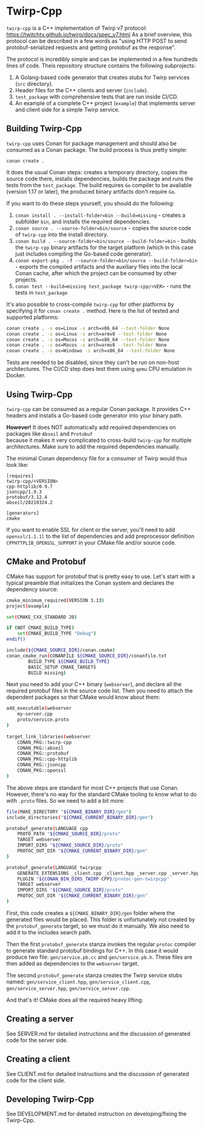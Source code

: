 # Twirp-Cpp

`twirp-cpp` is a C++ implementation of Twirp v7 protocol: https://twitchtv.github.io/twirp/docs/spec_v7.html As a brief
overview, this protocol can be described in a few words as "using HTTP POST to send protobuf-serialized requests and 
getting protobuf as the response".

The protocol is incredibly simple and can be implemented in a few hundreds lines of code. Theis repository structure
contains the following subprojects:

1. A Golang-based code generator that creates stubs for Twirp services (`src` directory).
2. Header files for the C++ clients and server (`include`).
3. `test_package` with comprehensive tests that are run inside CI/CD.
4. An example of a complete C++ project (`example`) that implements server and client side for a simple Twirp service.

## Building Twirp-Cpp

`twirp-cpp` uses Conan for package management and should also be consumed as a Conan package. The build process is 
thus pretty simple: 

```
conan create .
```

It does the usual Conan steps: creates a temporary directory, copies the source 
code there, installs dependencies, builds the package and runs the tests from the `test_package`. The build requires
`Go` compiler to be available (version 1.17 or later), the produced binary artifacts don't require `Go`.

If you want to do these steps yourself, you should do the following:
1. `conan install . --install-folder=bin --build=missing` - creates a subfolder `bin`, and installs the 
required dependencies.
2. `conan source . --source-folder=bin/source` - copies the source code of `twirp-cpp` into the install directory.
3. `conan build . --source-folder=bin/source --build-folder=bin` - builds the `twirp-cpp` binary artifacts for 
the target platform (which in this case just includes compiling the Go-based code generator).
4. `conan export-pkg . -f --source-folder=bin/source --build-folder=bin` - exports the compiled artifacts and the
auxiliary files into the local Conan cache, after which the project can be consumed by other projects.
5. `conan test --build=missing test_package twirp-cpp/<VER>` - runs the tests in `test_package`

It's also possible to cross-compile `twirp-cpp` for other platforms by specifying it for `conan create .` method. 
Here is the list of tested and supported platforms:
```bash
conan create . -s os=Linux -s arch=x86_64 --test-folder None
conan create . -s os=Linux -s arch=armv8 --test-folder None
conan create . -s os=Macos -s arch=x86_64 --test-folder None
conan create . -s os=Macos -s arch=armv8 --test-folder None
conan create . -s os=Windows -s arch=x86_64 --test-folder None
```

Tests are needed to be disabled, since they can't be run on non-host architectures. The CI/CD step does test them
using `qemu` CPU emulation in Docker.

## Using Twirp-Cpp

`twirp-cpp` can be consumed as a regular Conan package. It provides C++ headers and installs a Go-based code generator
into your binary path. 

**However!** It does NOT automatically add required dependencies on packages like `Abseil` and `Protobuf`  
because it makes it very complicated to cross-build `twirp-cpp` for multiple architectures. Make sure to add the
required dependencies manually.

The minimal Conan dependency file for a consumer of Twirp would thus look like:
```
[requires]
twirp-cpp/<VERSION>
cpp-httplib/0.9.7
jsoncpp/1.9.3
protobuf/3.12.4
abseil/20210324.2

[generators]
cmake
```

If you want to enable SSL for client or the server, you'll need to add `openssl/1.1.1l` to the list of dependencies and
add preprocessor definition `CPPHTTPLIB_OPENSSL_SUPPORT` in your CMake file and/or source code.

## CMake and Protobuf

CMake has support for protobuf that is pretty easy to use. Let's start with a typical preamble that initializes the
Conan system and declares the dependency source:

```bash
cmake_minimum_required(VERSION 3.13)
project(example)

set(CMAKE_CXX_STANDARD 20)

if (NOT CMAKE_BUILD_TYPE)
    set(CMAKE_BUILD_TYPE "Debug")
endif()

include(${CMAKE_SOURCE_DIR}/conan.cmake)
conan_cmake_run(CONANFILE ${CMAKE_SOURCE_DIR}/conanfile.txt
        BUILD_TYPE ${CMAKE_BUILD_TYPE}
        BASIC_SETUP CMAKE_TARGETS
        BUILD missing)        
```

Next you need to add your C++ binary (`webserver`), and declare all the required protobuf files in the source code list.
Then you need to attach the dependent packages so that CMake would know about them:
```bash
add_executable(webserver
    my-server.cpp
    proto/service.proto
)
  
target_link_libraries(webserver
    CONAN_PKG::twirp-cpp
    CONAN_PKG::abseil
    CONAN_PKG::protobuf
    CONAN_PKG::cpp-httplib
    CONAN_PKG::jsoncpp
    CONAN_PKG::openssl
)  
```

The above steps are standard for most C++ projects that use Conan. However, there's no way for the standard CMake 
tooling to know what to do with `.proto` files. So we need to add a bit more:

```bash
file(MAKE_DIRECTORY "${CMAKE_BINARY_DIR}/gen")
include_directories("${CMAKE_CURRENT_BINARY_DIR}/gen")

protobuf_generate(LANGUAGE cpp
    PROTO_PATH "${CMAKE_SOURCE_DIR}/proto"
    TARGET webserver
    IMPORT_DIRS "${CMAKE_SOURCE_DIR}/proto"
    PROTOC_OUT_DIR "${CMAKE_CURRENT_BINARY_DIR}/gen"
)

protobuf_generate(LANGUAGE twirpcpp
    GENERATE_EXTENSIONS _client.cpp _client.hpp _server.cpp _server.hpp
    PLUGIN "${CONAN_BIN_DIRS_TWIRP-CPP}/protoc-gen-twirpcpp"
    TARGET webserver
    IMPORT_DIRS "${CMAKE_SOURCE_DIR}/proto"
    PROTOC_OUT_DIR "${CMAKE_CURRENT_BINARY_DIR}/gen"
)
```

First, this code creates a `${CMAKE_BINARY_DIR}/gen` folder where the generated files would be placed.
This folder is unfortunately not created by the `protobuf_generate` target, so we must do it manually. We also need
to add it to the includes search path.

Then the first `protobuf_generate` stanza invokes the regular `protoc` compiler to generate standard protobuf 
bindings for C++. In this case it would produce two file: `gen/service.pb.cc` and `gen/service.pb.h`. These files
are then added as dependencies to the `webserver` target.

The second `protobuf_generate` stanza creates the Twirp service stubs named: `gen/service_client.hpp`, 
`gen/service_client.cpp`, `gen/service_server.hpp`, `gen/service_server.cpp`. 

And that's it! CMake does all the required heavy lifting. 


## Creating a server

See SERVER.md for detailed instructions and the discussion of generated code for the server side.

## Creating a client

See CLIENT.md for detailed instructions and the discussion of generated code for the client side.

## Developing Twirp-Cpp

See DEVELOPMENT.md for detailed instruction on developing/fixing the Twirp-Cpp.
